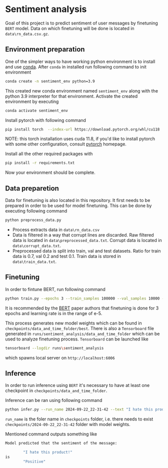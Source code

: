 # Sentiment analysis

Goal of this project is to predict sentiment of user messages by finetuning `BERT` model. Data on which finetuning will be done is located in `data\rn_data.csv.gz`.

## Environment preparation

One of the simpler ways to have working python environment is to install and use [conda](https://conda.io/projects/conda/en/latest/user-guide/install/index.html). After `conda` in installed run following command to init environment

```bash
conda create -n sentiment_env python=3.9
```

This created new conda environment named `sentiment_env` along with the python 3.9 interpreter for that environment. Activate the created environment by executing

```bash
conda activate sentiment_env
```

Install pytorch with following command

```bash
pip install torch  --index-url https://download.pytorch.org/whl/cu118
```

NOTE: this torch installation uses cuda 11.8, if you'd like to install pytorch with some other configuration, consult [pytorch](https://pytorch.org/) homepage.

Install all the other required packages with

```bash
pip install -r requirements.txt
```

Now your environment should be complete.

## Data preparetion

Data for finetuning is also located in this repository. It first needs to be prepared in order to be used for model finetuning. This can be done by executing following command

```bash
python preprocess_data.py
```

- Process extracts data in `data\rn_data.csv`
- Data is filtered in a way that corrupt lines are discarded. Raw filtered data is located in `data\preprocessed_data.txt`. Corrupt data is located in `data\corrupt_data.txt`.
- Preprocessed data is split into train, val and test datasets. Ratio for train data is 0.7, val 0.2 and test 0.1. Train data is stored in `data\train_data.txt`.

## Finetuning

In order to fintune BERT, run following command

```bash
python train.py --epochs 3 --train_samples 100000 --val_samples 10000 --test_samples 10000 --batch_size 128
```

It is recommended by the [BERT](https://arxiv.org/pdf/1810.04805) paper authors that finetuning is done for 3 epochs and learning rate is in the range of e-5.

This process generates new model weights which can be found in `checkpoints/data_and_time_folder/best`. There is also a `Tensorboard` file generated in `runs/sentiment_analysis/data_and_time_folder` which can be used to analyze finetuning process. `Tensorboard` can be launched like

```bash
tensorboard --logdir runs\sentiment_analysis
```

which spawns local server on `http://localhost:6006`

## Inference

In order to run inference using `BERT` it's necessary to have at least one checkpoint in `checkpoints/data_and_time_folder`.

Inference can be ran using following command

```bash
python infer.py --run_name 2024-09-22_22-31-42 --text "I hate this product!"
```

`run_name` is the foler name in `checkpoints` folder, i.e. there needs to exist `checkpoints/2024-09-22_22-31-42` folder with model weights.

Mentioned command outputs something like

```bash
Model predicted that the sentiment of the message:

        "I hate this product!"
is
        "Positive"
```
